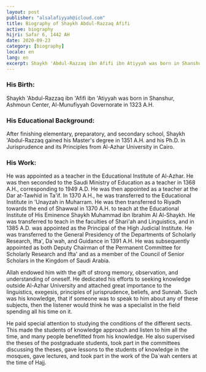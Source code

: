 ```yaml
---
layout: post
publisher: "alsalafiyyah@icloud.com"
title: Biography of Shaykh Abdul-Razzaq Afifi
active: biography
hijri: Safar 6, 1442 AH
date: 2020-09-23
category: [biography]
locale: en
lang: en
excerpt: Shaykh 'Abdul-Razzaq ibn Afifi ibn Atiyyah was born in Shanshur, Ashmoun Center, Al-Munufiyyah Governorate in 1323 AH.
---
```


### His Birth:
Shaykh 'Abdul-Razzaq ibn 'Afifi ibn 'Atiyyah was born in Shanshur, Ashmoun Center, Al-Munufiyyah Governorate in 1323 A.H.

### His Educational Background:
After finishing elementary, preparatory, and secondary school, Shaykh 'Abdul-Razzaq gained his Master's degree in 1351 A.H. and his Ph.D. in Jurisprudence and its Principles from Al-Azhar University in Cairo.

### His Work:
He was appointed as a teacher in the Educational Institute of Al-Azhar. He was then seconded to the Saudi Ministry of Education as a teacher in 1368 A.H., corresponding to 1949 A.D. He was then appointed as a teacher at the Dar at-Tawhid in Ta'if. In 1370 A.H., he was transferred to the Educational Institute in 'Unayzah in Muharram. He was then transferred to Riyadh towards the end of Shawwal in 1370 A.H. to teach at the Educational Institute of His Eminence Shaykh Muhammad ibn Ibrahim Al Al-Shaykh. He was transferred to teach in the faculties of Shari'ah and Linguistics, and in 1385 A.D. was appointed as the Principal of the High Judicial Institute. He was transferred to the General Presidency of the Departments of Scholarly Research, Ifta', Da`wah, and Guidance in 1391 A.H. He was subsequently appointed as both Deputy Chairman of the Permanent Committee for Scholarly Research and Ifta' and as a member of the Council of Senior Scholars in the Kingdom of Saudi Arabia.

Allah endowed him with the gift of strong memory, observation, and understanding of oneself. He dedicated his efforts to seeking knowledge outside Al-Azhar University and attached great importance to the linguistics, exegesis, principles of jurisprudence, beliefs, and Sunnah. Such was his knowledge, that if someone was to speak to him about any of these subjects, then the listener would think he was a specialist in the field spending all his time on it.

He paid special attention to studying the conditions of the different sects. This made the students of knowledge approach and listen to him all the time, and many people benefitted from his knowledge. He also supervised the theses of the postgraduate students, took part in the committees discussing the theses, gave lessons to the students of knowledge in the mosques, gave lectures, and took part in the work of the Da`wah centers at the time of Hajj.


